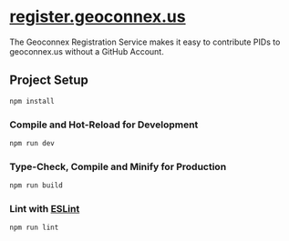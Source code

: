 # [register.geoconnex.us](https://register.geoconnex.us/)

The Geoconnex Registration Service makes it easy to contribute PIDs to geoconnex.us without a GitHub Account.

## Project Setup

```sh
npm install
```

### Compile and Hot-Reload for Development

```sh
npm run dev
```

### Type-Check, Compile and Minify for Production

```sh
npm run build
```

### Lint with [ESLint](https://eslint.org/)

```sh
npm run lint
```
